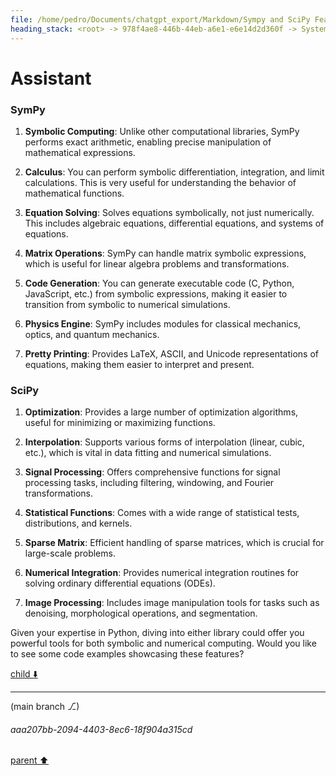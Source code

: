 ```yaml
---
file: /home/pedro/Documents/chatgpt_export/Markdown/Sympy and SciPy Features.md
heading_stack: <root> -> 978f4ae8-446b-44eb-a6e1-e6e14d2d360f -> System -> 29d455d7-aacc-4725-b3ef-918114effb01 -> System -> aaa2e7d9-3bdd-4fad-911a-31b12dc2a648 -> User -> 8538284c-0352-43f1-8abc-46b21e1b06e8 -> Assistant
---
```

# Assistant

### SymPy

1. **Symbolic Computing**: Unlike other computational libraries, SymPy performs exact arithmetic, enabling precise manipulation of mathematical expressions.

2. **Calculus**: You can perform symbolic differentiation, integration, and limit calculations. This is very useful for understanding the behavior of mathematical functions.

3. **Equation Solving**: Solves equations symbolically, not just numerically. This includes algebraic equations, differential equations, and systems of equations.

4. **Matrix Operations**: SymPy can handle matrix symbolic expressions, which is useful for linear algebra problems and transformations.

5. **Code Generation**: You can generate executable code (C, Python, JavaScript, etc.) from symbolic expressions, making it easier to transition from symbolic to numerical simulations.

6. **Physics Engine**: SymPy includes modules for classical mechanics, optics, and quantum mechanics.

7. **Pretty Printing**: Provides LaTeX, ASCII, and Unicode representations of equations, making them easier to interpret and present.

### SciPy

1. **Optimization**: Provides a large number of optimization algorithms, useful for minimizing or maximizing functions.

2. **Interpolation**: Supports various forms of interpolation (linear, cubic, etc.), which is vital in data fitting and numerical simulations.

3. **Signal Processing**: Offers comprehensive functions for signal processing tasks, including filtering, windowing, and Fourier transformations.

4. **Statistical Functions**: Comes with a wide range of statistical tests, distributions, and kernels.

5. **Sparse Matrix**: Efficient handling of sparse matrices, which is crucial for large-scale problems.

6. **Numerical Integration**: Provides numerical integration routines for solving ordinary differential equations (ODEs).

7. **Image Processing**: Includes image manipulation tools for tasks such as denoising, morphological operations, and segmentation.

Given your expertise in Python, diving into either library could offer you powerful tools for both symbolic and numerical computing. Would you like to see some code examples showcasing these features?

[child ⬇️](#aaa207bb-2094-4403-8ec6-18f904a315cd)

---

(main branch ⎇)
###### aaa207bb-2094-4403-8ec6-18f904a315cd
[parent ⬆️](#8538284c-0352-43f1-8abc-46b21e1b06e8)
